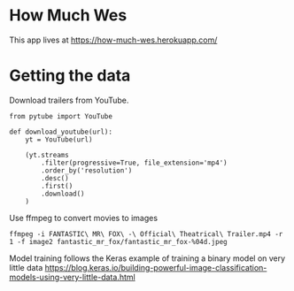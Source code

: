 # How Much Wes

This app lives at https://how-much-wes.herokuapp.com/

# Getting the data

Download trailers from YouTube.
```
from pytube import YouTube

def download_youtube(url):
    yt = YouTube(url)

    (yt.streams
        .filter(progressive=True, file_extension='mp4')
        .order_by('resolution')
        .desc()
        .first()
        .download()
    )

```

Use ffmpeg to convert movies to images

`ffmpeg -i FANTASTIC\ MR\ FOX\ -\ Official\ Theatrical\ Trailer.mp4 -r 1 -f image2 fantastic_mr_fox/fantastic_mr_fox-%04d.jpeg`


Model training follows the Keras example of training a binary model on very little data
https://blog.keras.io/building-powerful-image-classification-models-using-very-little-data.html

